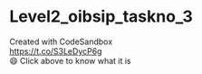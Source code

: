 # Level2_oibsip_taskno_3
Created with CodeSandbox \
https://t.co/S3LeDycP6g \
:smile: Click above to know what it is
